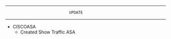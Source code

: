 --------------------------------------------------------------------------------
                                UPDATE
--------------------------------------------------------------------------------
* CISCOASA
    * Created Show Traffic ASA
